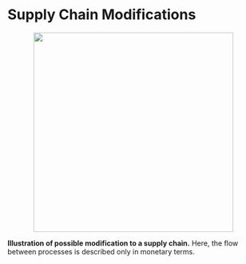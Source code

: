 # Supply Chain Modifications

<p align="center">
    <img src="../../_media/user_input_table.svg" width="400">
</p>

**Illustration of possible modification to a supply chain.** Here, the flow between processes is described only in monetary terms.